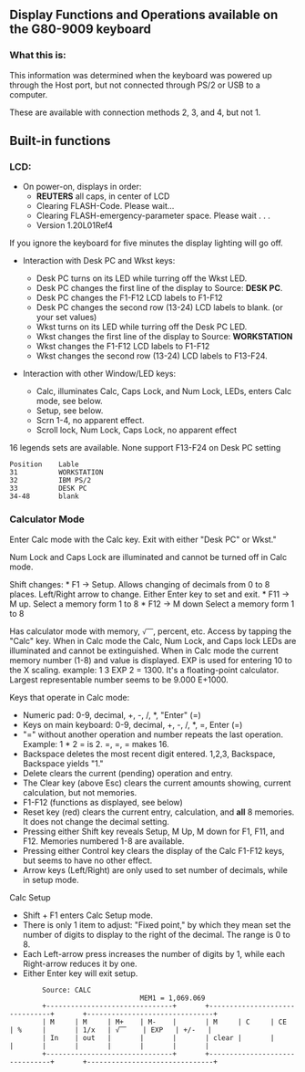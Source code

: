## Display Functions and Operations available on the G80-9009 keyboard

### What this is:

This information was determined when the keyboard was powered up through the
Host port, but not connected through PS/2 or USB to a computer.

These are available with connection methods 2, 3, and 4, but not 1.

## Built-in functions

### LCD:

* On power-on, displays in order:
    * **REUTERS** all caps, in center of LCD
    * Clearing FLASH-Code. Please wait...
    * Clearing FLASH-emergency-parameter space. Please wait . . . 
    * Version 1.20L01Ref4

If you ignore the keyboard for five minutes the display lighting will go off.

* Interaction with Desk PC and Wkst keys:
    * Desk PC turns on its LED while turring off the Wkst LED.
    * Desk PC changes the first line of the display to Source:  **DESK PC**.
    * Desk PC changes the F1-F12 LCD labels to F1-F12
    * Desk PC changes the second row (13-24) LCD labels to blank. (or your set values)
    * Wkst turns on its LED while turring off the Desk PC LED.
    * Wkst changes the first line of the display to Source:  **WORKSTATION**
    * Wkst changes the F1-F12 LCD labels to F1-F12
    * Wkst changes the second row (13-24) LCD labels to F13-F24.

* Interaction with other Window/LED keys:
    * Calc, illuminates Calc, Caps Lock, and Num Lock, LEDs, enters Calc mode, see below.
    * Setup, see below.
    * Scrn 1-4, no apparent effect.
    * Scroll lock, Num Lock, Caps Lock, no apparent effect
    
16 legends sets are available.
None support F13-F24 on Desk PC setting

```
Position    Lable
31          WORKSTATION
32          IBM PS/2
33          DESK PC
34-48       blank
```

### Calculator Mode

Enter Calc mode with the Calc key. Exit with either "Desk PC" or Wkst."

Num Lock and Caps Lock are illuminated and cannot be turned off in Calc mode.

Shift changes:
    * F1  -> Setup. Allows changing of decimals from 0 to 8 places. Left/Right arrow to change. Either Enter key to set and exit.
    * F11 -> M up.  Select a memory form 1 to 8
    * F12 -> M down Select a memory form 1 to 8

Has calculator mode with memory, ```√⎺```, percent, etc. Access by tapping the "Calc" key.
When in Calc mode the Calc, Num Lock, and Caps lock LEDs are illuminated and cannot be extinguished.
When in Calc mode the current memory number (1-8) and value is displayed.
EXP is used for entering 10 to the X scaling. example: 1 3 EXP 2 = 1300.
It's a floating-point calculator. Largest representable number seems to be 9.000 E+1000.

Keys that operate in Calc mode:

* Numeric pad: 0-9, decimal, +, -, /, *, "Enter" (=)
* Keys on main keyboard: 0-9, decimal, +, -, /, *, =, Enter (=)
* "=" without another operation and number repeats the last operation. Example: 1 * 2 = is 2. =, =, = makes 16.
* Backspace deletes the most recent digit entered. 1,2,3, Backspace, Backspace yields "1."
* Delete clears the current (pending) operation and entry.
* The Clear key (above Esc) clears the current amounts showing, current calculation, but not memories.
* F1-F12 (functions as displayed, see below)
* Reset key (red) clears the current entry, calculation, and **all** 8 memories. It does not change the decimal setting.
* Pressing either Shift key reveals Setup, M Up, M down for F1, F11, and F12. Memories numbered 1-8 are available.
* Pressing either Control key clears the display of the Calc F1-F12 keys, but seems to have no other effect.
* Arrow keys (Left/Right) are only used to set number of decimals, while in setup mode.

Calc Setup

* Shift + F1 enters Calc Setup mode.
* There is only 1 item to adjust: "Fixed point," by which they mean set the
number of digits to display to the right of the decimal. The range is 0 to 8.
* Each Left-arrow press increases the number of digits by 1, while each Right-arrow reduces it by one.
* Either Enter key will exit setup.

```
        Source: CALC
                                MEM1 = 1,069.069
        +-------------------------------+       +-------------------------------+       +-------------------------------+
        | M     | M     | M+    | M-    |       | M     | C     | CE    | %     |       | 1/x   | √⎺    | EXP   | +/-   |
        | In    | out   |       |       |       | clear |       |       |       |       |       |       |       |       |
        +-------------------------------+       +-------------------------------+       +-------------------------------+
```

